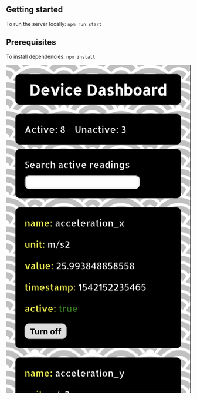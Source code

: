 ## Getting started

To run the server locally: ```npm run start```

## Prerequisites

To install dependencies: ```npm install```

![project image](./src/img/screenshot.png)
